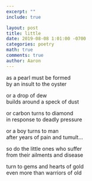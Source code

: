 ```yaml
---
excerpt: ""
include: true

layout: post
title: little
date: 2019-08-08 1:01:00 -0700
categories: poetry
math: true
comments: true
author: Aaron
---
```




as a pearl must be formed  
by an insult to the oyster  

or a drop of dew  
builds around a speck of dust  

or carbon turns to diamond  
in response to deadly pressure  

or a boy turns to man  
after years of pain and tumult...  

so do the little ones who suffer  
from their ailments and disease  

turn to gems and hearts of gold  
even more than warriors of old
